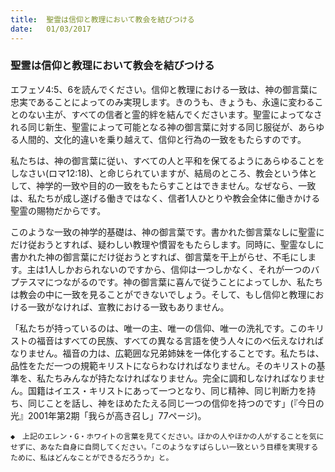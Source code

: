```yaml
---
title:  聖霊は信仰と教理において教会を結びつける
date:   01/03/2017
---
```


### 聖霊は信仰と教理において教会を結びつける

エフェソ4:5、6を読んでください。信仰と教理における一致は、神の御言葉に忠実であることによってのみ実現します。きのうも、きょうも、永遠に変わることのない主が、すべての信者と霊的絆を結んでくださいます。聖霊によってなされる同じ新生、聖霊によって可能となる神の御言葉に対する同じ服従が、あらゆる人間的、文化的違いを乗り越えて、信仰と行為の一致をもたらすのです。

私たちは、神の御言葉に従い、すべての人と平和を保てるようにあらゆることをしなさい(ロマ12:18)、と命じられていますが、結局のところ、教会という体として、神学的一致や目的の一致をもたらすことはできません。なぜなら、一致は、私たちが成し遂げる働きではなく、信者1人ひとりや教会全体に働きかける聖霊の賜物だからです。

このような一致の神学的基礎は、神の御言葉です。書かれた御言葉なしに聖霊にだけ従おうとすれば、疑わしい教理や慣習をもたらします。同時に、聖霊なしに書かれた神の御言葉にだけ従おうとすれば、御言葉を干上がらせ、不毛にします。主は1人しかおられないのですから、信仰は一つしかなく、それが一つのバプテスマにつながるのです。神の御言葉に喜んで従うことによってしか、私たちは教会の中に一致を見ることができないでしょう。そして、もし信仰と教理における一致がなければ、宣教における一致もありません。

「私たちが持っているのは、唯一の主、唯一の信仰、唯一の洗礼です。このキリストの福音はすべての民族、すべての異なる言語を使う人々にのべ伝えなければなりません。福音の力は、広範囲な兄弟姉妹を一体化することです。私たちは、品性をただ一つの規範キリストにならわなければなりません。そのキリストの基準を、私たちみんなが持たなければなりません。完全に調和しなければなりません。国籍はイエス・キリストにあって一つとなり、同じ精神、同じ判断力を持ち、同じことを話し、神をほめたたえる同じ一つの信仰を持つのです」(『今日の光』2001年第2期「我らが高き召し」77ページ)。

`◆　上記のエレン・G・ホワイトの言葉を見てください。ほかの人やほかの人がすることを気にせずに、あなた自身に自問してください。「このようなすばらしい一致という目標を実現するために、私はどんなことができるだろうか」と。`

